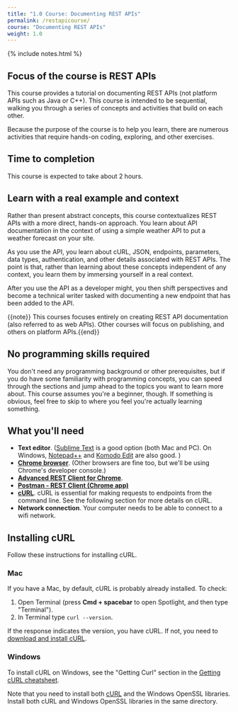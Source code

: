 ```yaml
---
title: "1.0 Course: Documenting REST APIs"
permalink: /restapicourse/
course: "Documenting REST APIs"
weight: 1.0
---
```

{% include notes.html %}

## Focus of the course is REST APIs
This course provides a tutorial on documenting REST APIs (not platform APIs such as Java or C++). This course is intended to be sequential, walking you through a series of concepts and activities that build on each other. 

Because the purpose of the course is to help you learn, there are numerous activities that require hands-on coding, exploring, and other exercises.

## Time to completion

This course is expected to take about 2 hours.

## Learn with a real example and context

Rather than present abstract concepts, this course contextualizes REST APIs with a more direct, hands-on approach. You learn about API documentation in the context of using a simple weather API to put a weather forecast on your site. 

As you use the API, you learn about cURL, JSON, endpoints, parameters, data types, authentication, and other details associated with REST APIs. The point is that, rather than learning about these concepts independent of any context, you learn them by immersing yourself in a real context.

After you use the API as a developer might, you then shift perspectives and become a technical writer tasked with documenting a new endpoint that has been added to the API.

{{note}} This courses focuses entirely on creating REST API documentation (also referred to as web APIs). Other courses will focus on publishing, and others on platform APIs.{{end}}

## No programming skills required

You don't need any programming background or other prerequisites, but if you do have some familiarity with programming concepts, you can speed through the sections and jump ahead to the topics you want to learn more about. This course assumes you're a beginner, though. If something is obvious, feel free to skip to where you feel you're actually learning something.

## What you'll need

* **Text editor**. ([Sublime Text](http://www.sublimetext.com/) is a good option (both Mac and PC). On Windows, [Notepad++](https://notepad-plus-plus.org/) and [Komodo Edit](http://komodoide.com/komodo-edit/) are also good. )
* **[Chrome browser](http://www.google.com/chrome/)**. (Other browsers are fine too, but we'll be using Chrome's developer console.)
* **[Advanced REST Client for Chrome](https://chrome.google.com/webstore/detail/advanced-rest-client/hgmloofddffdnphfgcellkdfbfbjeloo)**. 
* **[Postman - REST Client (Chrome app)](https://chrome.google.com/webstore/detail/postman-rest-client/fdmmgilgnpjigdojojpjoooidkmcomcm?hl=en)**
* **[cURL](http://curl.haxx.se/)**. cURL is essential for making requests to endpoints from the command line.  See the following section for more details on cURL.
* **Network connection**. Your computer needs to be able to connect to a wifi network.

## Installing cURL 

Follow these instructions for installing cURL.

### Mac
If you have a Mac, by default, cURL is probably already installed. To check:

1. Open Terminal (press **Cmd + spacebar** to open Spotlight, and then type "Terminal"). 
2. In Terminal type `curl --version`. 

If the response indicates the version, you have cURL. If not, you need to [download and install cURL](http://curl.haxx.se/).

### Windows
To install cURL on Windows, see the "Getting Curl" section in the [Getting cURL cheatsheet](http://www.cantoni.org/2012/01/10/curl-cheat-sheet). 

Note that you need to install both [cURL](http://curl.haxx.se/) and the Windows OpenSSL libraries. Install both cURL and Windows OpenSSL libraries in the same directory.



